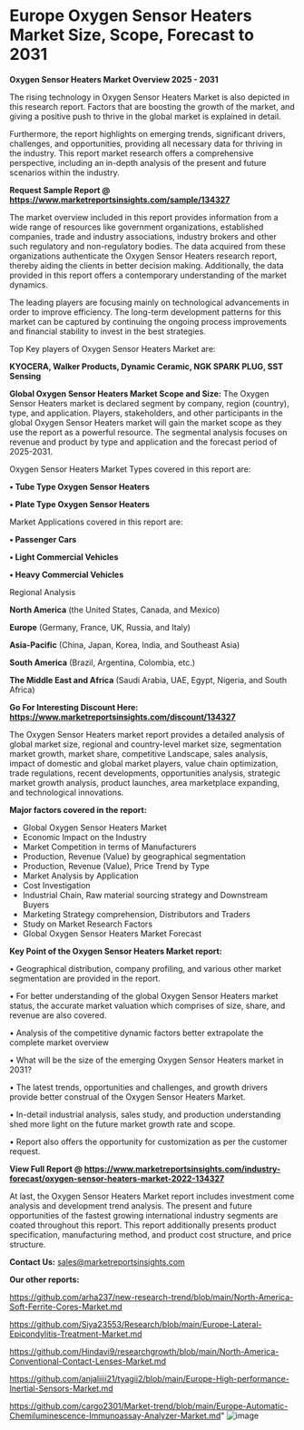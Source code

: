 # Europe Oxygen Sensor Heaters Market Size, Scope, Forecast to 2031

<Strong> Oxygen Sensor Heaters Market Overview 2025 - 2031</strong>

The rising technology in Oxygen Sensor Heaters Market is also depicted in this research report. Factors that are boosting the growth of the market, and giving a positive push to thrive in the global market is explained in detail.

Furthermore, the report highlights on emerging trends, significant drivers, challenges, and opportunities, providing all necessary data for thriving in the industry. This report market research offers a comprehensive perspective, including an in-depth analysis of the present and future scenarios within the industry.

<strong>Request Sample Report @ <a href=https://www.marketreportsinsights.com/sample/134327>https://www.marketreportsinsights.com/sample/134327</a></strong>

The market overview included in this report provides information from a wide range of resources like government organizations, established companies, trade and industry associations, industry brokers and other such regulatory and non-regulatory bodies. The data acquired from these organizations authenticate the Oxygen Sensor Heaters research report, thereby aiding the clients in better decision making. Additionally, the data provided in this report offers a contemporary understanding of the market dynamics.

The leading players are focusing mainly on technological advancements in order to improve efficiency. The long-term development patterns for this market can be captured by continuing the ongoing process improvements and financial stability to invest in the best strategies.

Top Key players of Oxygen Sensor Heaters Market are:

<strong>KYOCERA, Walker Products, Dynamic Ceramic, NGK SPARK PLUG, SST Sensing</strong>

<strong><b>Global Oxygen Sensor Heaters Market Scope and Size:</b></strong>
The Oxygen Sensor Heaters market is declared segment by company, region (country), type, and application. Players, stakeholders, and other participants in the global Oxygen Sensor Heaters market will gain the market scope as they use the report as a powerful resource. The segmental analysis focuses on revenue and product by type and application and the forecast period of 2025-2031.

Oxygen Sensor Heaters Market Types covered in this report are:

<strong>• Tube Type Oxygen Sensor Heaters

• Plate Type Oxygen Sensor Heaters</strong>

Market Applications covered in this report are:

<strong>• Passenger Cars

• Light Commercial Vehicles

• Heavy Commercial Vehicles</strong> 

Regional Analysis

<strong>North America</strong> (the United States, Canada, and Mexico)

<strong>Europe</strong> (Germany, France, UK, Russia, and Italy)

<strong>Asia-Pacific</strong> (China, Japan, Korea, India, and Southeast Asia)

<strong>South America</strong> (Brazil, Argentina, Colombia, etc.)

<strong>The Middle East and Africa</strong> (Saudi Arabia, UAE, Egypt, Nigeria, and South Africa)

<strong>Go For Interesting Discount Here: <a href=https://www.marketreportsinsights.com/discount/134327>https://www.marketreportsinsights.com/discount/134327</a></strong>

The Oxygen Sensor Heaters market report provides a detailed analysis of global market size, regional and country-level market size, segmentation market growth, market share, competitive Landscape, sales analysis, impact of domestic and global market players, value chain optimization, trade regulations, recent developments, opportunities analysis, strategic market growth analysis, product launches, area marketplace expanding, and technological innovations.

<strong><b>Major factors covered in the report:</b></strong>
<ul>
  <li>Global Oxygen Sensor Heaters Market </li>
  <li>Economic Impact on the Industry</li>
  <li>Market Competition in terms of Manufacturers</li>
  <li>Production, Revenue (Value) by geographical segmentation</li>
  <li>Production, Revenue (Value), Price Trend by Type</li>
  <li>Market Analysis by Application</li>
  <li>Cost Investigation</li>
  <li>Industrial Chain, Raw material sourcing strategy and Downstream Buyers</li>
  <li>Marketing Strategy comprehension, Distributors and Traders</li>
  <li>Study on Market Research Factors</li>
  <li>Global Oxygen Sensor Heaters Market Forecast</li>
</ul>

<strong><b>Key Point of the Oxygen Sensor Heaters Market report:</b></strong>

• Geographical distribution, company profiling, and various other market segmentation are provided in the report.

• For better understanding of the global Oxygen Sensor Heaters market status, the accurate market valuation which comprises of size, share, and revenue are also covered.

• Analysis of the competitive dynamic factors better extrapolate the complete market overview

• What will be the size of the emerging Oxygen Sensor Heaters market in 2031?

• The latest trends, opportunities and challenges, and growth drivers provide better construal of the Oxygen Sensor Heaters Market.

• In-detail industrial analysis, sales study, and production understanding shed more light on the future market growth rate and scope.

• Report also offers the opportunity for customization as per the customer request.

<strong><b>View Full Report @ <a href=https://www.marketreportsinsights.com/industry-forecast/oxygen-sensor-heaters-market-2022-134327>https://www.marketreportsinsights.com/industry-forecast/oxygen-sensor-heaters-market-2022-134327</a></b></strong>


At last, the Oxygen Sensor Heaters Market report includes investment come analysis and development trend analysis. The present and future opportunities of the fastest growing international industry segments are coated throughout this report. This report additionally presents product specification, manufacturing method, and product cost structure, and price structure.

<strong>Contact Us:</strong>
sales@marketreportsinsights.com

<strong>Our other reports:</strong>

<a href=https://github.com/arha237/new-research-trend/blob/main/North-America-Soft-Ferrite-Cores-Market.md>https://github.com/arha237/new-research-trend/blob/main/North-America-Soft-Ferrite-Cores-Market.md</a>

<a href=https://github.com/Siya23553/Research/blob/main/Europe-Lateral-Epicondylitis-Treatment-Market.md>https://github.com/Siya23553/Research/blob/main/Europe-Lateral-Epicondylitis-Treatment-Market.md</a>

<a href=https://github.com/Hindavi9/researchgrowth/blob/main/North-America-Conventional-Contact-Lenses-Market.md>https://github.com/Hindavi9/researchgrowth/blob/main/North-America-Conventional-Contact-Lenses-Market.md</a>

<a href=https://github.com/anjaliiii21/tyagii2/blob/main/Europe-High-performance-Inertial-Sensors-Market.md>https://github.com/anjaliiii21/tyagii2/blob/main/Europe-High-performance-Inertial-Sensors-Market.md</a>

<a href=https://github.com/cargo2301/Market-trend/blob/main/Europe-Automatic-Chemiluminescence-Immunoassay-Analyzer-Market.md>https://github.com/cargo2301/Market-trend/blob/main/Europe-Automatic-Chemiluminescence-Immunoassay-Analyzer-Market.md</a>"
![image](https://github.com/user-attachments/assets/fc3e7f5c-8ec3-4c2c-bc33-8277cbc1e5b5)
